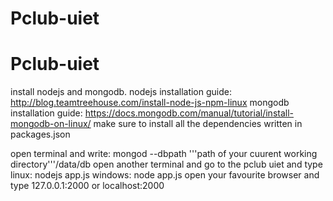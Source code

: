 # Pclub-uiet
# Pclub-uiet
install nodejs and mongodb.
nodejs installation guide: http://blog.teamtreehouse.com/install-node-js-npm-linux
mongodb installation guide: https://docs.mongodb.com/manual/tutorial/install-mongodb-on-linux/ make sure to install all the dependencies written in packages.json

open terminal and write:
mongod --dbpath '''path of your cuurent working directory'''/data/db
open another terminal and go to the pclub uiet and type
linux: nodejs app.js
windows: node app.js
open your favourite browser and type 127.0.0.1:2000 or localhost:2000
